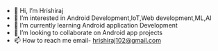 - 👋 Hi, I’m Hrishiraj
- 👀 I’m interested in Android Development,IoT,Web development,ML,AI
- 🌱 I’m currently learning Android application Development
- 💞️ I’m looking to collaborate on Android app projects
- 📫 How to reach me email- hrishiraj102@gmail.com

<!---
hrishiraj102/hrishiraj102 is a ✨ special ✨ repository because its `README.md` (this file) appears on your GitHub profile.
You can click the Preview link to take a look at your changes.
--->

